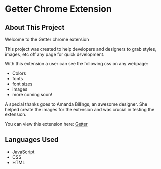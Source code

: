 # Getter Chrome Extension

## About This Project

Welcome to the Getter chrome extension

This project was created to help developers and designers to grab styles, images, etc off any page for quick development.

With this extension a user can see the following css on any webpage:

- Colors
- fonts
- font sizes
- images
- more coming soon!


A special thanks goes to Amanda Billings, an awesome designer. She helped create the images for the extension and was crucial in testing the extension.

You can view this extension here: [Getter](https://chrome.google.com/webstore/detail/getter/nkgabfmcijbajgobbeloaobhbhpacnim)

## Languages Used

- JavaScript
- CSS
- HTML